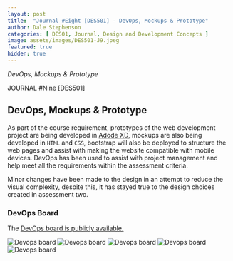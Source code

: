 ```yaml
---
layout: post
title:  "Journal #Eight [DES501] - DevOps, Mockups & Prototype" 
author: Dale Stephenson
categories: [ DES01, Journal, Design and Development Concepts ]
image: assets/images/DES501-J9.jpeg
featured: true
hidden: true
---
```

<i>DevOps, Mockups & Prototype</i>

JOURNAL #Nine [DES501]

<h2>DevOps, Mockups & Prototype</h2>
 
As part of the course requirement, prototypes of the web development project are being developed in  <a href="https://www.adobe.com/products/xd.html">Adode XD</a>, mockups are also being developed in <code>HTML</code> and <code>CSS</code>, bootstrap will also be deployed to structure the web pages and assist with making the website compatible with mobile devices. DevOps has been used to assist with project management and help meet all the requirements within the assessment criteria. 

Minor changes have been made to the design in an attempt to reduce the visual complexity, despite this, it has stayed true to the design choices created in assessment two.

<h3>DevOps Board</h3>

The <a href="https://dev.azure.com/DES501-A3/DES501-A3">DevOps board is publicly available.</a>

<img src="des501-devops-1.png" alt="Devops board">
<img src="des501-devops-2.png" alt="Devops board">
<img src="des501-devops-3.png" alt="Devops board">
<img src="des501-devops-4.png" alt="Devops board">
<img src="des501-devops-5.png" alt="Devops board">
 